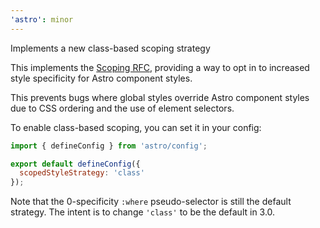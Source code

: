 ```yaml
---
'astro': minor
---
```


Implements a new class-based scoping strategy

This implements the [Scoping RFC](https://github.com/withastro/roadmap/pull/543), providing a way to opt in to increased style specificity for Astro component styles.

This prevents bugs where global styles override Astro component styles due to CSS ordering and the use of element selectors.

To enable class-based scoping, you can set it in your config:

```js
import { defineConfig } from 'astro/config';

export default defineConfig({
  scopedStyleStrategy: 'class'
});
```

Note that the 0-specificity `:where` pseudo-selector is still the default strategy. The intent is to change `'class'` to be the default in 3.0.
